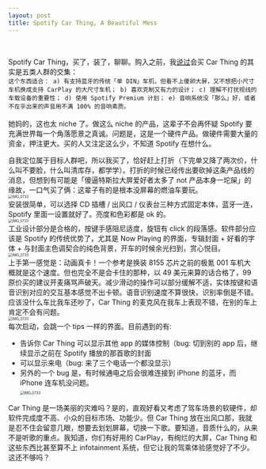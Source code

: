 ```yaml
---
layout: post
title: Spotify Car Thing, A Beautiful Mess
---
```

<br>

Spotify Car Thing，买了，装了，聊聊。购入之前，我[说过](https://t.me/theBsideofkk/844)会买 Car Thing 的其实是五类人群的交集：
<br>
``
这个东西适合：
a) 有支持蓝牙的传统「单 DIN」车机，但看不上傻卵大屏，又不想把小尺寸车机换成支持 CarPlay 的大尺寸车机；
b) 喜欢克制又有力的设计；
c) 理解不打扰视线的车载设备的重要性；
d) 使用 Spotify Premium 计划；
e) 音响系统没「那么」好，或者不在乎出来的声音用不满 100% 的音响素质。
``
<br><br>
她妈的，这也太 niche 了。做这么 niche 的产品，这辈子不会再怀疑 Spotify 要充满世界每一个角落愿景之真诚。问题是，这是一个硬件产品。做硬件需要大量的资金，押注更大。买的人又注定这么少，不知道 Spotify 在想什么。<br>
<!--excerpt-->
自我定位属于目标人群吧，所以我买了，恰好赶上打折（下完单又降了两次价，什么叫不要脸，什么叫清库存，都学学）。打折的时候已经传出要砍掉这条产品线的消息，但想到有可能是「傻逼特斯拉大屏爱好者太多了 not 产品本身一坨屎」的缘故，一口气买了俩：这辈子有的是根本没屏幕的燃油车要玩。<br>
<img src="https://s3.bmp.ovh/imgs/2022/08/27/9b55873535f75a3e.jpg" alt="IMG_0733" style="zoom:50%;" /><br>
安装很简单，可以选择 CD 插槽 / 出风口 / 仪表台三种方式固定本体，蓝牙一连，Spotify 里面一设置就好了。亮度和色彩都是 ok 的。<br>
<img src="https://s3.bmp.ovh/imgs/2022/08/27/50292c1bbb43994d.jpg" alt="IMG_0733" style="zoom:50%;" /><br>
工业设计部分是合格的，按键手感阻尼适度，旋钮有 click 的段落感。软件部分应该是 Spotify 的传统优势了，尤其是 Now Playing 的界面，专辑封面 + 好看的字体 + 与封面主色调契合的纯色背景，开车的时候余光扫到，赏心悦目。<br>
<img src="https://s3.bmp.ovh/imgs/2022/08/27/90b5270834814fde.jpg" alt="IMG_0733" style="zoom:50%;" /><br>
上手第一感觉是：动画真卡！一个参考是换装 8155 芯片之前的极氪 001 车机大概就是这个速度。但也完全不是会卡住的那种，以 49 美元来算的话合格了，99 原价买的建议开麦痛骂声破天。减少滑动的操作可以部分缓解不适，实体按键和语音识别对应的交互基本感觉不出卡顿。语音识别速度不算很快，识别率倒是不错。应该没什么车比我车还吵了，Car Thing 的麦克风在我车上表现不错，在别的车上肯定不会有问题。<br>
<img src="https://s3.bmp.ovh/imgs/2022/08/27/8478f8f89712c0e5.jpg" alt="IMG_0733" style="zoom:50%;" /><br>
每次启动，会跳一个 tips 一样的界面。目前遇到的有: 
- 告诉你 Car Thing 可以显示其他 app 的媒体控制（bug: 切到别的 app 后，继续显示之前在 Spotify 播放的那首歌的封面
- 可以显示来电（bug: 来了三个电话一个都没显示）
- 另外的一个 bug 是，有时候通电之后会很难连接到 iPhone 的蓝牙，而 iPhone 连车机没问题。<br>
<img src="https://s3.bmp.ovh/imgs/2022/08/27/0b089676f9966784.jpg" alt="IMG_0733" style="zoom:50%;" /><br>

Car Thing 是一场美丽的灾难吗？是的，直观好看又考虑了驾车场景的软硬件，却软件完成度不高、小众的目标市场、功能少。但 Car Thing 放在出风口那，我就是忍不住会留意几眼，想要去划划屏幕，切换一下歌。要知道，音质什么的，从来不是听歌的重点。我知道，你们有好用的 CarPlay，有绚烂的大屏，Car Thing 和这些东西比甚至算不上 infotainment 系统，但它让我的驾乘体验感觉好了不少。这还不够吗？<br>
